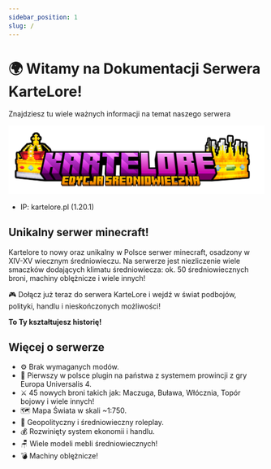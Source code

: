 ```yaml
---
sidebar_position: 1
slug: /
---
```


# 🌍 Witamy na Dokumentacji Serwera KarteLore! 
Znajdziesz tu wiele ważnych informacji na temat naszego serwera

![Witamy na Kartelore](./img/kartelorekoronki.png)

- IP: kartelore.pl (1.20.1)

## Unikalny serwer minecraft!
Kartelore to nowy oraz unikalny w Polsce serwer minecraft, osadzony w XIV-XV wiecznym średniowieczu. Na serwerze jest niezliczenie wiele smaczków dodających klimatu średniowiecza: ok. 50 średniowiecznych broni, machiny oblężnicze i wiele innych!

🎮 Dołącz już teraz do serwera KarteLore i wejdź w świat podbojów, polityki, handlu i nieskończonych możliwości!

**To Ty kształtujesz historię!**

## Więcej o serwerze
- ⚙ Brak wymaganych modów.
- 🏴󠁭󠁶󠁵󠁮󠁿 Pierwszy w polsce plugin na państwa z systemem prowincji z gry Europa Universalis 4.
- ⚔️ 45 nowych broni takich jak: Maczuga, Buława, Włócznia, Topór bojowy i wiele innych!
- 🗺 Mapa Świata w skali ~1:750.
- 🏰 Geopolityczny i średniowieczny roleplay.
- 💰 Rozwinięty system ekonomii i handlu.
- 🪑 Wiele modeli mebli średniowiecznych!
- 💣 Machiny oblężnicze!
